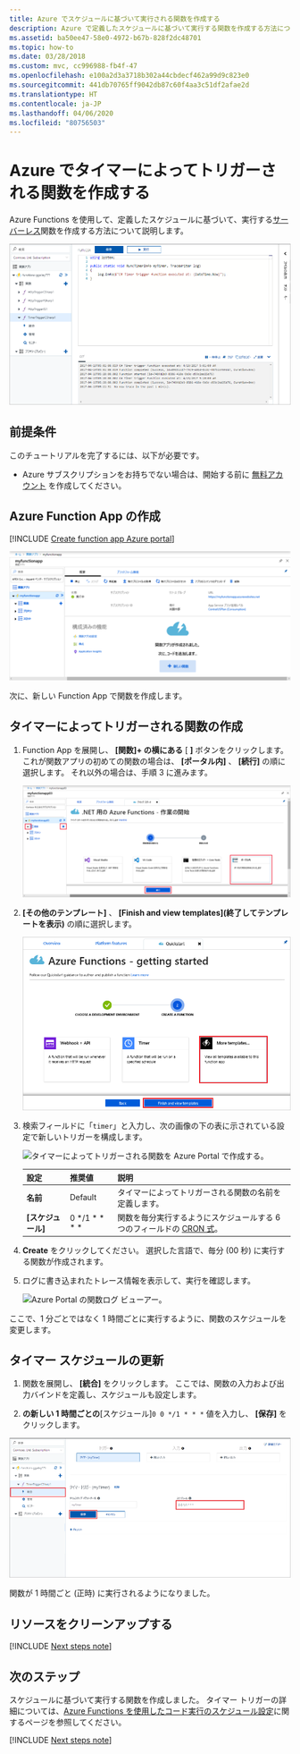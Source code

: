 ```yaml
---
title: Azure でスケジュールに基づいて実行される関数を作成する
description: Azure で定義したスケジュールに基づいて実行する関数を作成する方法について説明します。
ms.assetid: ba50ee47-58e0-4972-b67b-828f2dc48701
ms.topic: how-to
ms.date: 03/28/2018
ms.custom: mvc, cc996988-fb4f-47
ms.openlocfilehash: e100a2d3a3718b302a44cbdecf462a99d9c823e0
ms.sourcegitcommit: 441db70765ff9042db87c60f4aa3c51df2afae2d
ms.translationtype: HT
ms.contentlocale: ja-JP
ms.lasthandoff: 04/06/2020
ms.locfileid: "80756503"
---
```

# <a name="create-a-function-in-azure-that-is-triggered-by-a-timer"></a>Azure でタイマーによってトリガーされる関数を作成する

Azure Functions を使用して、定義したスケジュールに基づいて、実行する[サーバーレス](https://azure.microsoft.com/solutions/serverless/)関数を作成する方法について説明します。

![Azure Portal での Function App の作成](./media/functions-create-scheduled-function/function-app-in-portal-editor.png)

## <a name="prerequisites"></a>前提条件

このチュートリアルを完了するには、以下が必要です。

+ Azure サブスクリプションをお持ちでない場合は、開始する前に [無料アカウント](https://azure.microsoft.com/free/?WT.mc_id=A261C142F) を作成してください。

## <a name="create-an-azure-function-app"></a>Azure Function App の作成

[!INCLUDE [Create function app Azure portal](../../includes/functions-create-function-app-portal.md)]

![Function App が正常に作成されました。](./media/functions-create-first-azure-function/function-app-create-success.png)

次に、新しい Function App で関数を作成します。

<a name="create-function"></a>

## <a name="create-a-timer-triggered-function"></a>タイマーによってトリガーされる関数の作成

1. Function App を展開し、 **[関数]+ の横にある** [ **]** ボタンをクリックします。 これが関数アプリの初めての関数の場合は、 **[ポータル内]** 、 **[続行]** の順に選択します。 それ以外の場合は、手順 3 に進みます。

   ![Azure Portal での関数のクイック スタート ページ](./media/functions-create-scheduled-function/function-app-quickstart-choose-portal.png)

2. **[その他のテンプレート]** 、 **[Finish and view templates]\(終了してテンプレートを表示\)** の順に選択します。

    ![Functions のクイック スタート: [その他のテンプレート] を選択する](./media/functions-create-scheduled-function/add-first-function.png)

3. 検索フィールドに「`timer`」と入力し、次の画像の下の表に示されている設定で新しいトリガーを構成します。

    ![タイマーによってトリガーされる関数を Azure Portal で作成する。](./media/functions-create-scheduled-function/functions-create-timer-trigger-2.png)

    | 設定 | 推奨値 | 説明 |
    |---|---|---|
    | **名前** | Default | タイマーによってトリガーされる関数の名前を定義します。 |
    | **[スケジュール]** | 0 \*/1 \* \* \* \* | 関数を毎分実行するようにスケジュールする 6 つのフィールドの [CRON 式](functions-bindings-timer.md#ncrontab-expressions)。 |

4. **Create** をクリックしてください。 選択した言語で、毎分 (00 秒) に実行する関数が作成されます。

5. ログに書き込まれたトレース情報を表示して、実行を確認します。

    ![Azure Portal の関数ログ ビューアー。](./media/functions-create-scheduled-function/functions-timer-trigger-view-logs2.png)

ここで、1 分ごとではなく 1 時間ごとに実行するように、関数のスケジュールを変更します。

## <a name="update-the-timer-schedule"></a>タイマー スケジュールの更新

1. 関数を展開し、 **[統合]** をクリックします。 ここでは、関数の入力および出力バインドを定義し、スケジュールも設定します。 

2. **の新しい 1 時間ごとの**[スケジュール]`0 0 */1 * * *` 値を入力し、 **[保存]** をクリックします。  

![関数が、Azure Portal のタイマー スケジュールを更新します。](./media/functions-create-scheduled-function/functions-timer-trigger-change-schedule.png)

関数が 1 時間ごと (正時) に実行されるようになりました。

## <a name="clean-up-resources"></a>リソースをクリーンアップする

[!INCLUDE [Next steps note](../../includes/functions-quickstart-cleanup.md)]

## <a name="next-steps"></a>次のステップ

スケジュールに基づいて実行する関数を作成しました。 タイマー トリガーの詳細については、[Azure Functions を使用したコード実行のスケジュール設定](functions-bindings-timer.md)に関するページを参照してください。

[!INCLUDE [Next steps note](../../includes/functions-quickstart-next-steps.md)]
